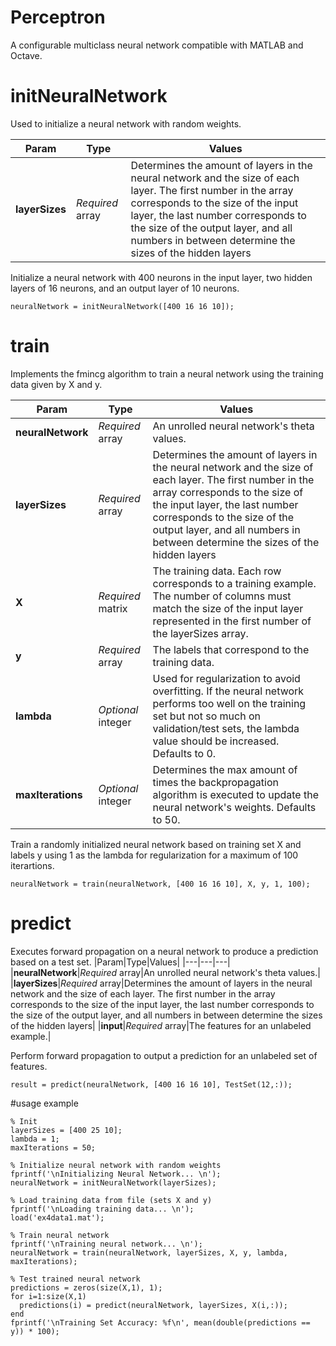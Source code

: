 # Perceptron
A configurable multiclass neural network compatible with MATLAB and Octave.

# initNeuralNetwork
Used to initialize a neural network with random weights.

|Param|Type|Values|
|---|---|---|
|**layerSizes**|*Required* array|Determines the amount of layers in the neural network and the size of each layer. The first number in the array corresponds to the size of the input layer, the last number corresponds to the size of the output layer, and all numbers in between determine the sizes of the hidden layers|

Initialize a neural network with 400 neurons in the input layer, two hidden layers of 16 neurons, and an output layer of 10 neurons.
```console
neuralNetwork = initNeuralNetwork([400 16 16 10]);
```

# train
Implements the fmincg algorithm to train a neural network using the training data given by X and y.

|Param|Type|Values|
|---|---|---|
|**neuralNetwork**|*Required* array|An unrolled neural network's theta values.|
|**layerSizes**|*Required* array|Determines the amount of layers in the neural network and the size of each layer. The first number in the array corresponds to the size of the input layer, the last number corresponds to the size of the output layer, and all numbers in between determine the sizes of the hidden layers|
|**X**|*Required* matrix|The training data. Each row corresponds to a training example. The number of columns must match the size of the input layer represented in the first number of the layerSizes array.|
|**y**|*Required* array|The labels that correspond to the training data.|
|**lambda**|*Optional* integer|Used for regularization to avoid overfitting. If the neural network performs too well on the training set but not so much on validation/test sets, the lambda value should be increased. Defaults to 0.|
|**maxIterations**|*Optional* integer|Determines the max amount of times the backpropagation algorithm is executed to update the neural network's weights. Defaults to 50.|

Train a randomly initialized neural network based on training set X and labels y using 1 as the lambda for regularization for a maximum of 100 iterartions.
```console
neuralNetwork = train(neuralNetwork, [400 16 16 10], X, y, 1, 100);
```
# predict
Executes forward propagation on a neural network to produce a prediction based on a test set.
|Param|Type|Values|
|---|---|---|
|**neuralNetwork**|*Required* array|An unrolled neural network's theta values.|
|**layerSizes**|*Required* array|Determines the amount of layers in the neural network and the size of each layer. The first number in the array corresponds to the size of the input layer, the last number corresponds to the size of the output layer, and all numbers in between determine the sizes of the hidden layers|
|**input**|*Required* array|The features for an unlabeled example.|

Perform forward propagation to output a prediction for an unlabeled set of features.
```console
result = predict(neuralNetwork, [400 16 16 10], TestSet(12,:));
```
#usage example
```console
% Init 
layerSizes = [400 25 10];
lambda = 1;
maxIterations = 50;

% Initialize neural network with random weights
fprintf('\nInitializing Neural Network... \n');
neuralNetwork = initNeuralNetwork(layerSizes);

% Load training data from file (sets X and y)
fprintf('\nLoading training data... \n');
load('ex4data1.mat');

% Train neural network
fprintf('\nTraining neural network... \n');
neuralNetwork = train(neuralNetwork, layerSizes, X, y, lambda, maxIterations);

% Test trained neural network
predictions = zeros(size(X,1), 1);
for i=1:size(X,1)
  predictions(i) = predict(neuralNetwork, layerSizes, X(i,:));
end
fprintf('\nTraining Set Accuracy: %f\n', mean(double(predictions == y)) * 100);
```
